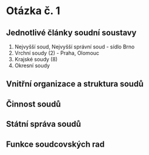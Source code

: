 # Otázka č. 1



## Jednotlivé články soudní soustavy



1. Nejvyšší soud, Nejvyšší správní soud - sídlo Brno
2. Vrchní soudy (2) - Praha, Olomouc
3. Krajské soudy (8)
4. Okresní soudy 



## Vnitřní organizace a struktura soudů



## Činnost soudů



## Státní správa soudů



## Funkce soudcovských rad

